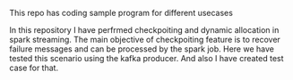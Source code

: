 This repo has coding sample program for different usecases

In this repository I have perfrmed checkpoiting and dynamic allocation in spark streaming. The main objective of checkpoiting feature is to recover failure messages and can be processed by the spark job. Here we have tested this scenario using the kafka producer. And also I have created test case for that.
